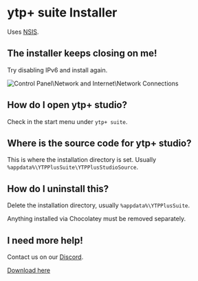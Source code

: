 # ytp+ suite Installer
Uses [NSIS](https://nsis.sourceforge.io/Download).

## The installer keeps closing on me!
Try disabling IPv6 and install again.

![Control Panel\Network and Internet\Network Connections]([docs/ipv6.png)

## How do I open ytp+ studio?
Check in the start menu under ``ytp+ suite``.

## Where is the source code for ytp+ studio?
This is where the installation directory is set. Usually ``%appdata%\YTPPlusSuite\YTPPlusStudioSource``.

## How do I uninstall this?
Delete the installation directory, usually ``%appdata%\YTPPlusSuite``.

Anything installed via Chocolatey must be removed separately.

## I need more help!

Contact us on our [Discord](https://discord.gg/8ppmspR6Wh).

[Download here](https://github.com/YTP-Plus/YTPPlusSuiteInstaller/releases/)
